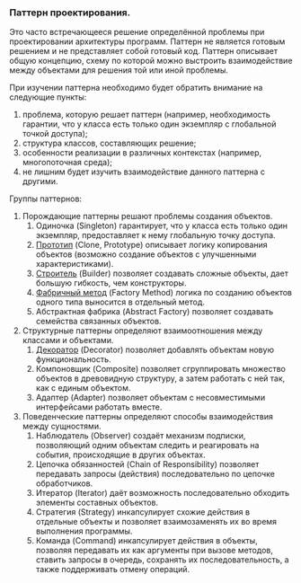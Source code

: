 ### Паттерн проектирования.
Это часто встречающееся решение определённой проблемы при проектировании архитектуры программ.
Паттерн не является готовым решением и не представляет собой готовый код. 
Паттерн описывает общую концепцию, схему по которой можно выстроить взаимодействие между объектами для решения той или иной проблемы.

При изучении паттерна необходимо будет обратить внимание на следующие пункты:
1. проблема, которую решает паттерн (например, необходимость гарантии, что у класса есть только один экземпляр с глобальной точкой доступа);
2. структура классов, составляющих решение;
3. особенности реализации в различных контекстах (например, многопоточная среда);
4. не лишним будет изучить взаимодействие данного паттерна с другими.

Группы паттернов:
1. Порождающие паттерны решают проблемы создания объектов.
    1. Одиночка (Singleton) гарантирует, что у класса есть только один экземпляр, предоставляет к нему глобальную точку доступа.
    2. [Прототип](../lesson9/ColouringBook.java) (Clone, Prototype) описывает логику копирования объектов (возможно создание объектов с улучшенными характеристиками).
    3. [Строитель](builder/NutritionFacts.java) (Builder) позволяет создавать сложные объекты, дает большую гибкость, чем конструкторы.
    4. [Фабричный метод](../lesson7/BattleUnit.java) (Factory Method) логика по созданию объектов одного типа выносится в отдельный метод.
    5. Абстрактная фабрика (Abstract Factory) позволяет создавать семейства связанных объектов.
2. Структурные паттерны определяют взаимоотношения между классами и объектами.
    1. [Декоратор](decorator) (Decorator) позволяет добавлять объектам новую функциональность.          
    2. Компоновщик (Composite) позволяет сгруппировать множество объектов в древовидную структуру, а затем работать с ней так, как с единым объектом.  
    3. Адаптер (Adapter) позволяет объектам с несовместимыми интерфейсами работать вместе.
3. Поведенческие паттерны определяют способы взаимодействия между сущностями.
    1. Наблюдатель (Observer) создаёт механизм подписки, позволяющий одним объектам следить и реагировать на события, происходящие в других объектах.
    2. Цепочка обязанностей (Chain of Responsibility) позволяет передавать запросы (действия) последовательно по цепочке обработчиков. 
    3. Итератор (Iterator) даёт возможность последовательно обходить элементы составных объектов.
    4. Стратегия (Strategy) инкапсулирует схожие действия в отдельные объекты и позволяет взаимозаменять их во время выполнения программы.
    5. Команда (Command) инкапсулирует действия в объекты, позволяя передавать их как аргументы при вызове методов, ставить запросы в очередь, 
    сохранять их последовательность, а также поддерживать отмену операций.